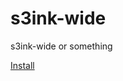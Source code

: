 # s3ink-wide
s3ink-wide or something

[Install](https://github.com/Sarayalth/s3ink-wide/raw/mommy/s3ink-wide.user.js)
